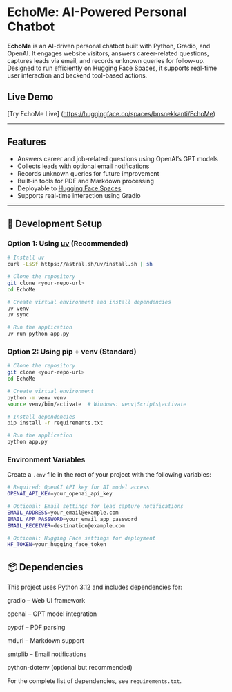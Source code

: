 
# EchoMe: AI-Powered Personal Chatbot

**EchoMe** is an AI-driven personal chatbot built with Python, Gradio, and OpenAI. It engages website visitors, answers career-related questions, captures leads via email, and records unknown queries for follow-up. Designed to run efficiently on Hugging Face Spaces, it supports real-time user interaction and backend tool-based actions.

## Live Demo
[Try EchoMe Live] (https://huggingface.co/spaces/bnsnekkanti/EchoMe)

---

## Features

- Answers career and job-related questions using OpenAI’s GPT models
- Collects leads with optional email notifications
- Records unknown queries for future improvement
- Built-in tools for PDF and Markdown processing
- Deployable to [Hugging Face Spaces](https://huggingface.co/spaces)
- Supports real-time interaction using Gradio

---

## 🚀 Development Setup

### Option 1: Using [uv](https://github.com/astral-sh/uv) (Recommended)

```bash
# Install uv
curl -LsSf https://astral.sh/uv/install.sh | sh

# Clone the repository
git clone <your-repo-url>
cd EchoMe

# Create virtual environment and install dependencies
uv venv
uv sync

# Run the application
uv run python app.py
```

### Option 2: Using pip + venv (Standard)

```bash
# Clone the repository
git clone <your-repo-url>
cd EchoMe

# Create virtual environment
python -m venv venv
source venv/bin/activate  # Windows: venv\Scripts\activate

# Install dependencies
pip install -r requirements.txt

# Run the application
python app.py
```

### Environment Variables

Create a `.env` file in the root of your project with the following variables:

```bash
# Required: OpenAI API key for AI model access
OPENAI_API_KEY=your_openai_api_key

# Optional: Email settings for lead capture notifications
EMAIL_ADDRESS=your_email@example.com
EMAIL_APP_PASSWORD=your_email_app_password
EMAIL_RECEIVER=destination@example.com

# Optional: Hugging Face settings for deployment
HF_TOKEN=your_hugging_face_token
```

## 📦 Dependencies
This project uses Python 3.12 and includes dependencies for:

gradio – Web UI framework

openai – GPT model integration

pypdf – PDF parsing

mdurl – Markdown support

smtplib – Email notifications

python-dotenv (optional but recommended)

For the complete list of dependencies, see `requirements.txt`.

